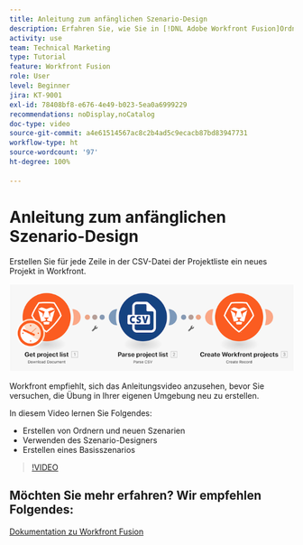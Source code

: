```yaml
---
title: Anleitung zum anfänglichen Szenario-Design
description: Erfahren Sie, wie Sie in [!DNL Adobe Workfront Fusion]Ordner und neue Szenarien erstellen, den Szenario-Designer verwenden und ein einfaches Szenario erstellen.
activity: use
team: Technical Marketing
type: Tutorial
feature: Workfront Fusion
role: User
level: Beginner
jira: KT-9001
exl-id: 78408bf8-e676-4e49-b023-5ea0a6999229
recommendations: noDisplay,noCatalog
doc-type: video
source-git-commit: a4e61514567ac8c2b4ad5c9ecacb87bd83947731
workflow-type: ht
source-wordcount: '97'
ht-degree: 100%

---
```


# Anleitung zum anfänglichen Szenario-Design

Erstellen Sie für jede Zeile in der CSV-Datei der Projektliste ein neues Projekt in Workfront.

![Ein Bild des Fusion-Szenarios](assets/understand-the-basics-1.png)

Workfront empfiehlt, sich das Anleitungsvideo anzusehen, bevor Sie versuchen, die Übung in Ihrer eigenen Umgebung neu zu erstellen.

In diesem Video lernen Sie Folgendes:

* Erstellen von Ordnern und neuen Szenarien
* Verwenden des Szenario-Designers
* Erstellen eines Basisszenarios

>[!VIDEO](https://video.tv.adobe.com/v/335261/?quality=12&learn=on)


## Möchten Sie mehr erfahren? Wir empfehlen Folgendes:

[Dokumentation zu Workfront Fusion](https://experienceleague.adobe.com/docs/workfront/using/adobe-workfront-fusion/workfront-fusion-2.html?lang=de)
